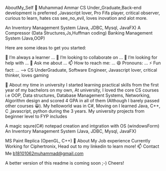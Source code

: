 AboutMy_Self 🤔
Muhammad Ammar
CS Under_Graduate,Back-end development is preferred ,Javascript lover, Pro Fifa player, critical observer, curious to learn, hates css see_no_evil, loves inovation and alot more.

An Inventory Management System (Java, JDBC, Mysql, JavaFX) A Compressor (Data Structures,Js,Huffman coding)
Banking Management System (Java,OOP)

Here are some ideas to get you started:

🌱 I’m always a learner ...
👯 I’m looking to collaborate on ...
🤔 I’m looking for help with ...
💬 Ask me about ...
📫 How to reach me: ...
😄 Pronouns: ...
⚡ Fun fact: ... -->
CS UnderGraduate, Software Engineer, Javascript lover, critical thinker, loves gaming

🧐 About my time in university
I started learning practical skills from the first year of my bachelors on my own, At university, I loved the core CS courses i.e OOP, Data structures, Database Management Systems, Networking, Algorithm design and scored 4 GPA in all of them (Although I barely passed other courses 😀). My helloworld was in C#, Moving on I learned Java, C++, C ,javascript, python during the 3 years. My university projects from beginner level to FYP includes

A magic squre(C#)
notepad creation and intgration with OS (windowsForm)
An Inventory Management System (Java, JDBC, Mysql, JavaFX)

MS Paint Replica (OpenGL, C++)
👯 About My Job experience
Currently Working for Ciphertronix,
Head out to my linkedin to learn more!
📫 Contact Me
b18101062muhammad@gmail.com

A better version of this readme is coming soon ;-) Cheers!


